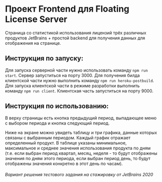 # Проект Frontend для Floating License Server
Страница со статистикой использования лицензий трёх различных продуктов JetBrains + простой backend для получения данных для отображения на странице.

## Инструкция по запуску:
Для запуска серверной части нужно использовать команду `npm run start`. Сервер запуститься на порту 3000.
Для получения билда клиентской части нужно выполнить команду `npm run heroku-postbuild`.
Для запуска клиентской части в режиме разработки выполнить команду `npm run client`. Клиентская часть запуститься на порту 9000.

## Инструкция по использованию:
В верху страницы есть кнопка предыдущий период, выпадающее меню с выбором периода и кнопка следующий период.

Ниже на экране можно увидеть таблицу и три графика, данные которых связаны с выбранным периодом. Каждый график отражает определенный продукт. В таблице указаны минимальное, максимальное и среднее значения использования продукта по дням (т.е. если выбран период квартал, месяц, неделя - то будут отображены значения по дням этого периода, если выбран период день, то будут отображены значения конкретно в этот день по часам).

###### Вариант решения тестового задания на стажировку от JetBrains 2020
